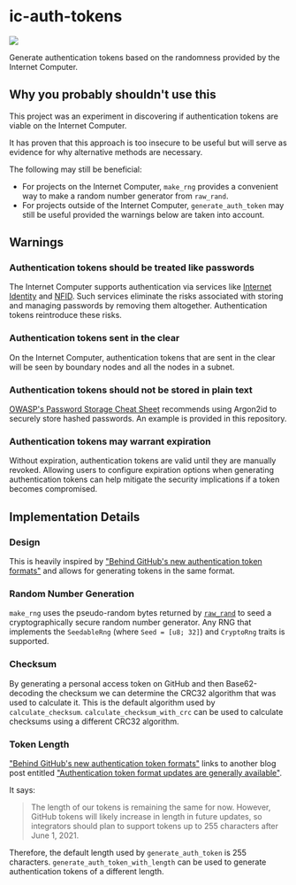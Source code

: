 # ic-auth-tokens

![](https://img.shields.io/badge/status%EF%B8%8F-dangerous-red)

Generate authentication tokens based on the randomness provided by the Internet Computer.

## Why you probably shouldn't use this

This project was an experiment in discovering if authentication tokens are viable on the Internet Computer.

It has proven that this approach is too insecure to be useful but will serve as evidence for why alternative methods are necessary.

The following may still be beneficial:
* For projects on the Internet Computer, `make_rng` provides a convenient way to make a random number generator from `raw_rand`.
* For projects outside of the Internet Computer, `generate_auth_token` may still be useful provided the warnings below are taken into account.

## Warnings

### Authentication tokens should be treated like passwords

The Internet Computer supports authentication via services like [Internet Identity](https://internetcomputer.org/docs/current/tokenomics/identity-auth/what-is-ic-identity/) and [NFID](https://nfid.one/). Such services eliminate the risks associated with storing and managing passwords by removing them altogether. Authentication tokens reintroduce these risks.

### Authentication tokens sent in the clear

On the Internet Computer, authentication tokens that are sent in the clear will be seen by boundary nodes and all the nodes in a subnet.

### Authentication tokens should not be stored in plain text

[OWASP's Password Storage Cheat Sheet](https://cheatsheetseries.owasp.org/cheatsheets/Password_Storage_Cheat_Sheet.html) recommends using Argon2id to securely store hashed passwords. An example is provided in this repository.

### Authentication tokens may warrant expiration

Without expiration, authentication tokens are valid until they are manually revoked. Allowing users to configure expiration options when generating authentication tokens can help mitigate the security implications if a token becomes compromised.

## Implementation Details

### Design

This is heavily inspired by ["Behind GitHub's new authentication token formats"](https://github.blog/2021-04-05-behind-githubs-new-authentication-token-formats/) and allows for generating tokens in the same format.

### Random Number Generation

`make_rng` uses the pseudo-random bytes returned by [`raw_rand`](https://internetcomputer.org/docs/current/references/ic-interface-spec#ic-raw_rand) to seed a cryptographically secure random number generator. Any RNG that implements the `SeedableRng` (where `Seed = [u8; 32]`) and `CryptoRng` traits is supported.

### Checksum

By generating a personal access token on GitHub and then Base62-decoding the checksum we can determine the CRC32 algorithm that was used to calculate it. This is the default algorithm used by `calculate_checksum`. `calculate_checksum_with_crc` can be used to calculate checksums using a different CRC32 algorithm.

### Token Length

["Behind GitHub's new authentication token formats"](https://github.blog/2021-04-05-behind-githubs-new-authentication-token-formats/) links to another blog post entitled ["Authentication token format updates are generally available"](https://github.blog/changelog/2021-03-31-authentication-token-format-updates-are-generally-available/).

It says:

> The length of our tokens is remaining the same for now. However, GitHub tokens will likely increase in length in future updates, so integrators should plan to support tokens up to 255 characters after June 1, 2021.

Therefore, the default length used by `generate_auth_token` is 255 characters. `generate_auth_token_with_length` can be used to generate authentication tokens of a different length.
